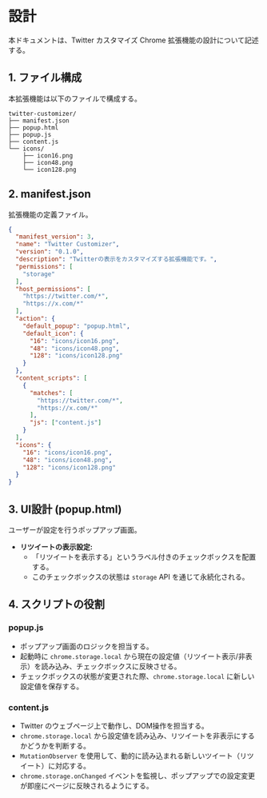 # 設計

本ドキュメントは、Twitter カスタマイズ Chrome 拡張機能の設計について記述する。

## 1. ファイル構成

本拡張機能は以下のファイルで構成する。

```
twitter-customizer/
├── manifest.json
├── popup.html
├── popup.js
├── content.js
└── icons/
    ├── icon16.png
    ├── icon48.png
    └── icon128.png
```

## 2. manifest.json

拡張機能の定義ファイル。

```json
{
  "manifest_version": 3,
  "name": "Twitter Customizer",
  "version": "0.1.0",
  "description": "Twitterの表示をカスタマイズする拡張機能です。",
  "permissions": [
    "storage"
  ],
  "host_permissions": [
    "https://twitter.com/*",
    "https://x.com/*"
  ],
  "action": {
    "default_popup": "popup.html",
    "default_icon": {
      "16": "icons/icon16.png",
      "48": "icons/icon48.png",
      "128": "icons/icon128.png"
    }
  },
  "content_scripts": [
    {
      "matches": [
        "https://twitter.com/*",
        "https://x.com/*"
      ],
      "js": ["content.js"]
    }
  ],
  "icons": {
    "16": "icons/icon16.png",
    "48": "icons/icon48.png",
    "128": "icons/icon128.png"
  }
}
```

## 3. UI設計 (popup.html)

ユーザーが設定を行うポップアップ画面。

- **リツイートの表示設定:**
  - 「リツイートを表示する」というラベル付きのチェックボックスを配置する。
  - このチェックボックスの状態は `storage` API を通じて永続化される。

## 4. スクリプトの役割

### popup.js

- ポップアップ画面のロジックを担当する。
- 起動時に `chrome.storage.local` から現在の設定値（リツイート表示/非表示）を読み込み、チェックボックスに反映させる。
- チェックボックスの状態が変更された際、`chrome.storage.local` に新しい設定値を保存する。

### content.js

- Twitter のウェブページ上で動作し、DOM操作を担当する。
- `chrome.storage.local` から設定値を読み込み、リツイートを非表示にするかどうかを判断する。
- `MutationObserver` を使用して、動的に読み込まれる新しいツイート（リツイート）に対応する。
- `chrome.storage.onChanged` イベントを監視し、ポップアップでの設定変更が即座にページに反映されるようにする。
